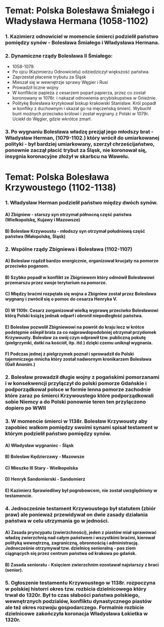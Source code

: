 # Temat: Polska Bolesława Śmiałego i Władysława Hermana (1058-1102)
### 1. Kazimierz odnowiciel w momencie śmierci podzielił państwo pomiędzy synów - Bolesława Śmiałego i Władysława Hermana.
### 2. Dynamiczne rządy Bolesława II Śmiałego:
- 1058-1079.
- Po ojcu (Kazimierzu Odnowicielu) odziedziczył większość państwa.
- Zaprzestał płacenie trybutu za Śląsk
- Mieszał się w wewnętrzje sprawy Węgier i Rusi
- Prowadził liczne wojny
- W konflikcie papieża z cesarzem poparł papierza, przez co został koronowany w 1076r. i nakazał odnowienia arcybiskupstwa w Gnieźnie.
- Politykę Bolesława krytykował biskup krakowski Stanisław. Król popadł w konfliky z duchownym i skazał go na męczeńską śmierć. Wybuchł bunt możnych przeciwko królowi i został wygnany z Polski w 1079r. Uciekł do Węgier, gdzie wkrótce zmarł.
### 3. Po wygnaniu Bolesława władzę prezjął jego młodszy brat - Władysław Herman, (1079-1102.) który wrócił do umiarkowanej polityki - był bardziej umiarkowany, szerzył chrześcijaństwo, ponownie zaczął płacić trybut za Śląsk, nie koronował się, insygnia koronacyjne złożył w skarbcu na Wawelu.
# Temat: Polska Bolesława Krzywoustego (1102-1138)
### 1. Władysław Herman podzielił państwo między dwóch synów.
#### A) Zbigniew - starszy syn otrzymał północną część państwa (Wielkopolskę, Kujawy i Mazowsze)
#### B) Bolesław Krzywoustu - młodszy syn otrzymał południową część państwa (Małopolskę, Śląsk)
### 2. Wspólne rządy Zbigniewa i Bolesława (1102-1107)
#### A) Boleslaw rządził bardzo energicznie, organizował krucjaty na pomorze przeciwko poganom.
#### B) Szybko popadł w konflikt ze Zbigniewem który odmówił Bolesławowi przemarszu przez swoje terytorium na pomorze. 
#### C) Między braćmi rozpętała się wojna a Zbigniew został przez Bolesława wygnany i zwrócił się o pomoc do cesarza Henryka V.
#### D) W 1109r. Cesarz zorganizował wielką wyprawę przeciwko Bolesławowi ktörą Polski książę jednak odparł i obronił niepodległość państwa.
#### E) Bolesław pozwolił Zbigniewowi na powrót do kraju lecz w krótce podstępnie oślepił brata za co najprawdopodobniej otrzymał przydomek Krzywousty. Bolesław za swój czyn odprawił tzw. publiczną pokutę (pielgrzymki, datki na kościół, itp. itd.) dzięki czemu uniknął wygnania.
#### F) Podczas jednej z pielgrzymek poznał i sprowadził do Polski tajemniczego mnicha który został nadwornym kronikarzem Bolesława (Gall Anonim.)
### 2. Bolesław prowadził długie wojny z pogańskimi pomorzanami i w konsekwencji przylączył do polski pomorze Gdańskie i podporządkował polsce w formie lenna pomorze zachodnie które zaraz po śmierci Krzywoustego które podporządkowali sobie Niemcy a do Polski ponownie teren ten przylączono dopiero po WWII
### 3. W momencie śmierci w 1138r. Bolesław Krzywousty aby zapobiec walkom pomiędzy swoimi synami spisał testament w którym podzielił państwo pomiędzy synów.
#### A) Władysław wygnaniec - Śląsk
#### B) Bolesław Kędzierzawy - Mazowsze
#### C) Mieszko III Stary - Wielkopolska
#### D) Henryk Sandomierski - Sandomierz
#### E) Kazimierz Sprawiedliwy był pogrobowcem, nie został uwzględniony w testamencie.
### 4. Jednocześnie testament Krzywoustego był statutem (zbiór praw) ale ponieważ przewidywał on dwie zasady działania państwa w celu utrzymania go w jedności.
#### A) Zasada pryncypatu (zwierzchności), jeden z piastów miał sprawować władzę zwierzchnią nad całym państwem i wszystkimi braćmi, kierował polityką wewnętrzną, zagraniczną, obronnością i administracją. Jednocześnie otrzymywał tzw. dzielnicę senioralną - pas ziem ciągnących się przez centrum państwa od krakowa po gdańsk.
#### B) Zasada senioratu - Księciem zwierzchnim ezostawał najstarszy z braci (senior).
### 5. Ogłoszenie testamentu Krzywoustego w 1138r. rozpoczyna w polskiej historri okres tzw. rozbicia dzielnicowego który trwał do 1320r. Był to czas słabości państwa polskiego, wewnętrznych podzialów, konfliktu dynastycznego piastów ale też okres rozwoju gospodarczego. Formalnie rozbicie dzielnicowe zakończyła koronacja Władysława Łokietka w 1320r.
